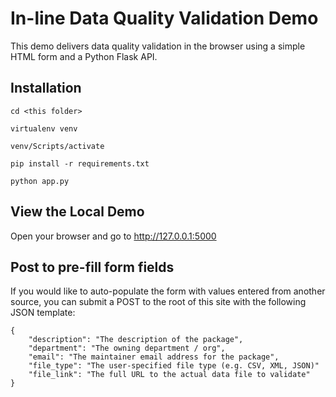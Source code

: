 # In-line Data Quality Validation Demo

This demo delivers data quality validation in the browser using a simple HTML form and a Python Flask API.

## Installation
`cd <this folder>`

`virtualenv venv`

`venv/Scripts/activate`

`pip install -r requirements.txt`

`python app.py`


## View the Local Demo
Open your browser and go to http://127.0.0.1:5000

## Post to pre-fill form fields
If you would like to auto-populate the form with values entered from another source, you can submit a POST to the root of this site with the following JSON template:

```
{
    "description": "The description of the package",
    "department": "The owning department / org",
    "email": "The maintainer email address for the package",
    "file_type": "The user-specified file type (e.g. CSV, XML, JSON)"
    "file_link": "The full URL to the actual data file to validate"
}
```

